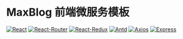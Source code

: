 # MaxBlog 前端微服务模板

[![React](https://img.shields.io/badge/react-18.2.0-blue)](https://github.com/facebook/react)
[![React-Router](https://img.shields.io/badge/react_router-6.3.0-red)](https://github.com/remix-run/react-router)
[![React-Redux](https://img.shields.io/badge/react_redux-8.0.2-purple)](https://github.com/reduxjs/react-redux)
[![Antd](https://img.shields.io/badge/antd-4.22.3-blue)](https://github.com/ant-design/ant-design)
[![Axios](https://img.shields.io/badge/axios-0.27.2-blueviolet)](https://github.com/axios/axios)
[![Express](https://img.shields.io/badge/express-4.17.1-brightgreen)](https://github.com/expressjs/express)
